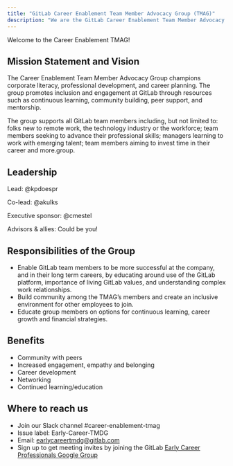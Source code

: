 ```yaml
---
title: "GitLab Career Enablement Team Member Advocacy Group (TMAG)"
description: "We are the GitLab Career Enablement Team Member Advocacy Group (TMAG) founded in the Summer of 2022. Learn more!"
---
```


Welcome to the Career Enablement TMAG!

## Mission Statement and Vision

The Career Enablement Team Member Advocacy Group champions corporate literacy, professional development, and career planning. The group promotes inclusion and engagement at GitLab through resources such as continuous learning, community building, peer support, and mentorship.

The group supports all GitLab team members including, but not limited to: folks new to remote work, the technology industry or the workforce; team members seeking to advance their professional skills; managers learning to work with emerging talent; team members aiming to invest time in their career and more.group.

## Leadership

Lead: @kpdoespr

Co-lead: @akulks

Executive sponsor: @cmestel

Advisors & allies: Could be you!

## Responsibilities of the Group

- Enable GitLab team members to be more successful at the company, and in their long term careers, by educating around use of the GitLab platform, importance of living GitLab values, and understanding complex work relationships.
- Build community among the TMAG’s members and create an inclusive environment for other employees to join.
- Educate group members on options for continuous learning, career growth and financial strategies.

## Benefits

- Community with peers
- Increased engagement, empathy and belonging
- Career development
- Networking
- Continued learning/education

## Where to reach us

- Join our Slack channel #career-enablement-tmag
- Issue label: Early-Career-TMDG
- Email: earlycareertmdg@gitlab.com
- Sign up to get meeting invites by joining the GitLab [Early Career Professionals Google Group](https://groups.google.com/a/gitlab.com/g/earlycareertmdg)
